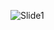 ![Slide1](https://user-images.githubusercontent.com/68734936/117991636-c4b49000-b32d-11eb-87ab-462853248ef0.PNG)
